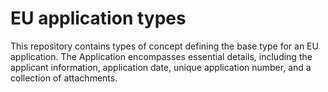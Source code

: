# EU application types

This repository contains types of concept defining the base type for an EU application. The Application encompasses essential details, including the applicant information, application date, unique application number, and a collection of attachments. 

